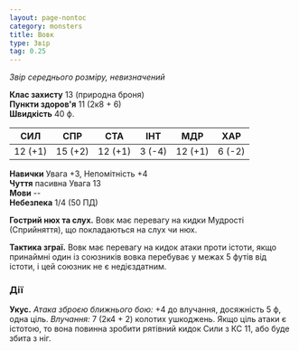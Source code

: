 ```yaml
---
layout: page-nontoc
category: monsters
title: Вовк
type: Звір
tag: 0.25
---
```


_Звір середнього розміру, невизначений_  

**Клас захисту** 13 (природна броня)    
**Пункти здоров'я** 11 (2к8 + 6)    
**Швидкість** 40 ф.  

| СИЛ     | СПР     | СТА     | ІНТ    | МДР     | ХАР    |
| ------- | ------- | ------- | ------ | ------- | ------ |
| 12 (+1) | 15 (+2) | 12 (+1) | 3 (-4) | 12 (+1) | 6 (-2) |

**Навички** Увага +3, Непомітність +4    
**Чуття** пасивна Увага 13    
**Мови** --    
**Небезпека** 1/4 (50 ПД)  

**Гострий нюх та слух.** Вовк має перевагу на кидки Мудрості (Сприйняття), що покладаються на слух чи нюх.    

**Тактика зграї.** Вовк має перевагу на кидок атаки проти істоти, якщо принаймні один із союзників вовка перебуває у межах 5 футів від істоти, і цей союзник не є недієздатним.

### Дії
**Укус.** _Атака зброєю ближнього бою:_ +4 до влучання, досяжність 5 ф, одна ціль. _Влучання:_ 7 (2к4 + 2) колотих ушкоджень. Якщо ціль атаки є істотою, то вона повинна зробити рятівний кидок Сили з КС 11, або буде збита з ніг. 
